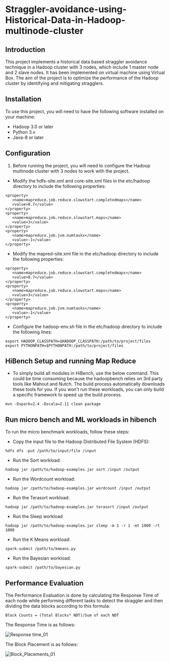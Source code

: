 # Straggler-avoidance-using-Historical-Data-in-Hadoop-multinode-cluster

## Introduction
This project implements a historical data based straggler avoidance technique in a Hadoop cluster with 3 nodes, which include 1 master node and 2 slave nodes. It has been implemented on virtual machine using Virtual Box. The aim of the project is to optimize the performance of the Hadoop cluster by identifying and mitigating stragglers.

## Installation
To use this project, you will need to have the following software installed on your machine:
- Hadoop 3.0 or later
- Python 3.x
- Java-8 or later
## Configuration
1. Before running the project, you will need to configure the Hadoop multinode cluster with 3 nodes to work with the project.
- Modify the hdfs-site.xml and core-site.xml files in the etc/hadoop directory to include the following properties:
```
<property>
   <name>mapreduce.job.reduce.slowstart.completedmaps</name>
   <value>0.7</value>
</property>
<property>
   <name>mapreduce.job.reduce.slowstart.maps</name>
   <value>3</value>
</property>
<property>
   <name>mapreduce.job.jvm.numtasks</name>
   <value>-1</value>
</property> 
```
- Modify the mapred-site.xml file in the etc/hadoop directory to include the following properties:
```
<property>
   <name>mapreduce.job.reduce.slowstart.completedmaps</name>
   <value>0.7</value>
</property>
<property>
   <name>mapreduce.job.reduce.slowstart.maps</name>
   <value>3</value>
</property>
<property>
   <name>mapreduce.job.jvm.numtasks</name>
   <value>-1</value>
</property>
```
- Configure the hadoop-env.sh file in the etc/hadoop directory to include the following lines:
```
export HADOOP_CLASSPATH=$HADOOP_CLASSPATH:/path/to/project/files
export PYTHONPATH=$PYTHONPATH:/path/to/project/files
```
## HiBench Setup and running Map Reduce 
- To simply build all modules in HiBench, use the below command. This could be time consuming because the hadoopbench relies on 3rd party tools like Mahout and Nutch. The build process automatically downloads these tools for you. If you won't run these workloads, you can only build a specific framework to speed up the build process.
```
mvn -Dspark=2.4 -Dscala=2.11 clean package
```
## Run micro bench and ML workloads in hibench
To run the micro benchmark workloads, follow these steps:
- Copy the input file to the Hadoop Distributed File System (HDFS):
```
hdfs dfs -put /path/to/input/file /input
```
- Run the Sort workload:
```
hadoop jar /path/to/hadoop-examples.jar sort /input /output
```
- Run the Wordcount workload:
```
hadoop jar /path/to/hadoop-examples.jar wordcount /input /output
```
- Run the Terasort workload:
```
hadoop jar /path/to/hadoop-examples.jar terasort /input /output
```
- Run the Sleep workload
```
hadoop jar /path/to/hadoop-examples.jar sleep -m 1 -r 1 -mt 1000 -rt 1000
```
- Run the K Means workload:
```
spark-submit /path/to/kmeans.py
```
- Run the Bayesian workload:
```
spark-submit /path/to/bayesian.py
```
## Performance Evaluation
The Performance Evaluation is done by calculating the Response Time of each node while performing different tasks to detect the straggler and then dividing the data blocks according to this formula:
```
Block Counts = (Total Blocks* NDT)/Sum of each NDT
```
The Response Time is as follows:

![Response time_01](https://github.com/Sanjam-Bedi/Big-Data--Straggler-avoidance-using-Historical-Data/assets/74055483/671f79cd-0dc1-48e8-89cd-d6fd605e26cf)





The Block Placement is as follows:


![Block_Placements_01](https://github.com/Sanjam-Bedi/Big-Data--Straggler-avoidance-using-Historical-Data/assets/74055483/92bf720a-7fa1-4cae-8525-6632f36e8319)









